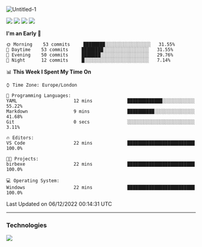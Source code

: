 ![Untitled-1](https://user-images.githubusercontent.com/60234159/205467341-42e8f0b2-29cf-4c4a-8c69-b9ffe772e4c8.png)

<a href="https://discord.gg/JHSdfAzd"><img src="https://img.shields.io/discord/870040784165040139"></a>
<a href="https://birb.studio"><img src="https://img.shields.io/website?down_color=red&down_message=down&up_color=green&up_message=up&url=https%3A%2F%2Fbirb.studio"></a>
<a href="https://github.com/birbexe"><img src="https://img.shields.io/github/followers/birbexe"></a>
<a href="https://github.com/birbexe"><img src="https://img.shields.io/github/stars/birbexe"></a>

<!--START_SECTION:waka-->
**I'm an Early 🐤** 

```text
🌞 Morning    53 commits     ████████░░░░░░░░░░░░░░░░░   31.55% 
🌆 Daytime    53 commits     ████████░░░░░░░░░░░░░░░░░   31.55% 
🌃 Evening    50 commits     ███████░░░░░░░░░░░░░░░░░░   29.76% 
🌙 Night      12 commits     █░░░░░░░░░░░░░░░░░░░░░░░░   7.14%

```


📊 **This Week I Spent My Time On** 

```text
⌚︎ Time Zone: Europe/London

💬 Programming Languages: 
YAML                     12 mins             █████████████░░░░░░░░░░░░   55.22% 
Markdown                 9 mins              ██████████░░░░░░░░░░░░░░░   41.68% 
Git                      0 secs              ░░░░░░░░░░░░░░░░░░░░░░░░░   3.11%

🔥 Editors: 
VS Code                  22 mins             █████████████████████████   100.0%

🐱‍💻 Projects: 
birbexe                  22 mins             █████████████████████████   100.0%

💻 Operating System: 
Windows                  22 mins             █████████████████████████   100.0%

```


 Last Updated on 06/12/2022 00:14:31 UTC
<!--END_SECTION:waka-->

---

### Technologies

<img src="https://github-readme-stats.vercel.app/api?username=birbexe&count_private=true&show_icons=true&theme=dark"></img>
